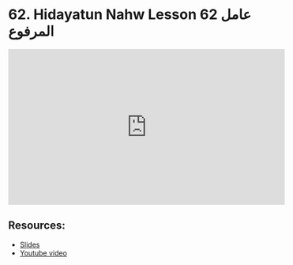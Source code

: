 # 62. Hidayatun Nahw Lesson 62 عامل المرفوع
                
<iframe width="560" height="315" src="https://www.youtube-nocookie.com/embed/LkPDfKULCgU?start=0" frameborder="0" allow="accelerometer; autoplay; encrypted-media; gyroscope; picture-in-picture" allowfullscreen="allowfullscreen">
</iframe><BR>

## Resources:
- [Slides](https://github.com/arshare/resources_balagha_pdfs)
- [Youtube video](https://www.youtube.com/watch?v=LkPDfKULCgU&list=PLzn0qdi6JpdtdAyaM2yvvY1Yk9i4EpLHD&index=123)

